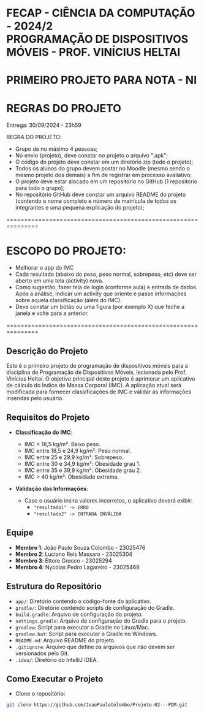 
FECAP - CIÊNCIA DA COMPUTAÇÃO - 2024/2  
PROGRAMAÇÃO DE DISPOSITIVOS MÓVEIS - PROF. VINÍCIUS HELTAI  
===============================================================

PRIMEIRO PROJETO PARA NOTA - NI
===============================================================

REGRAS DO PROJETO
===============================================================

Entrega: 30/09/2024 - 23h59

REGRA DO PROJETO:
- Grupo de no máximo 4 pessoas;
- No envio (projeto), deve constar no projeto o arquivo ".apk";
- O código do projeto deve constar em um diretório zip (todo o projeto);
- Todos os alunos do grupo devem postar no Moodle (mesmo sendo o mesmo projeto dos demais) a fim de registrar em processo avaliativo;
- O projeto deve estar alocado em um repositório no GitHub (1 repositório para todo o grupo);
- No repositório GitHub deve constar um arquivo README do projeto (contendo o nome completo e número de matrícula de todos os integrantes e uma pequena explicação do projeto);

===============================================================

ESCOPO DO PROJETO:
===============================================================

- Melhorar o app do IMC
- Cada resultado (abaixo do peso, peso normal, sobrepeso, etc) deve ser aberto em uma tela (activity) nova.
- Como sugestão, fazer tela de login (conforme aula) e entrada de dados. Após a análise, indicar um activity que oriente e passe informações sobre aquela classificação (além do IMC).
- Deve constar um botão ou uma figura (por exemplo X) que feche a janela e volte para a anterior.

===============================================================

## Descrição do Projeto

Este é o primeiro projeto de programação de dispositivos móveis para a disciplina de Programação de Dispositivos Móveis, lecionada pelo Prof. Vinícius Heltaí. O objetivo principal deste projeto é aprimorar um aplicativo de cálculo do Índice de Massa Corporal (IMC). A aplicação atual será modificada para fornecer classificações de IMC e validar as informações inseridas pelo usuário.

## Requisitos do Projeto

- **Classificação do IMC**:
  - IMC < 18,5 kg/m²: Baixo peso.
  - IMC entre 18,5 e 24,9 kg/m²: Peso normal.
  - IMC entre 25 e 29,9 kg/m²: Sobrepeso.
  - IMC entre 30 e 34,9 kg/m²: Obesidade grau 1.
  - IMC entre 35 e 39,9 kg/m²: Obesidade grau 2.
  - IMC > 40 kg/m²: Obesidade extrema.

- **Validação das Informações**:
  - Caso o usuário insira valores incorretos, o aplicativo deverá exibir:
    - `"resultado1" -> ERRO`
    - `"resultado2" -> ENTRADA INVÁLIDA`

## Equipe

- **Membro 1**: João Paulo Souza Colombo - 23025476
- **Membro 2**: Luciano Reis Massaro - 23025304
- **Membro 3**: Ettore Grecco - 23025294
- **Membro 4**: Nycolas Pedro Lagareiro - 23025468

## Estrutura do Repositório

- `app/`: Diretório contendo o código-fonte do aplicativo.
- `gradle/`: Diretório contendo scripts de configuração do Gradle.
- `build.gradle`: Arquivo de configuração do projeto.
- `settings.gradle`: Arquivo de configuração do Gradle para o projeto.
- `gradlew`: Script para executar o Gradle no Linux/Mac.
- `gradlew.bat`: Script para executar o Gradle no Windows.
- `README.md`: Arquivo README do projeto.
- `.gitignore`: Arquivo que define os arquivos que não devem ser versionados pelo Git.
- `.idea/`: Diretório do IntelliJ IDEA.

## Como Executar o Projeto

* Clone o repositório:

```bash
git clone https://github.com/JoaoPauloColombo/Projeto-02---PDM.git
